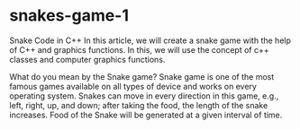 # snakes-game-1
Snake Code in C++
In this article, we will create a snake game with the help of C++ and graphics functions. In this, we will use the concept of c++ classes and computer graphics functions.

What do you mean by the Snake game?
Snake game is one of the most famous games available on all types of device and works on every operating system. Snakes can move in every direction in this game, e.g., left, right, up, and down; after taking the food, the length of the snake increases. Food of the Snake will be generated at a given interval of time.

